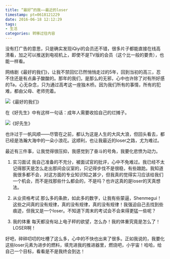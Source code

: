 ```yaml
---
title: “最好”的我——最近的loser
timestamp: pt=0618121229
date: 2016-06-18 12:12:29
tags:
- 生活
categories: 转移过往内容
---
```

没有打广告的意思，只是确实发现iQiyi的会员还不错，很多片子都能直接在线高清看，加之可以推送到电视机上，即使不是TV版的会员（这个比一般的要贵），也能一样看。
<!--more-->
网络剧《最好的我们》，让我不禁回忆已然悄悄走过的5年，回到当初的高三，忍不住还是有点鼻子酸酸的。那年的我们，是那么的无邪，心中也许除了对有所好感的Ta，心无杂念，只为通过高考这一座独木桥。因为我们所有的事情，所有的犯难，都由父母、老师兜着。

![《最好的我们》](http://upload-images.jianshu.io/upload_images/1893604-366cf0181e19dfd0.jpg?imageMogr2/auto-orient/strip%7CimageView2/2/w/1240 "《最好的我们》")

在《好先生》中有这样一句话：成年人需要收拾自己的烂摊子。

![《好先生》](http://upload-images.jianshu.io/upload_images/1893604-0d292e76c3024881.jpg?imageMogr2/auto-orient/strip%7CimageView2/2/w/1240 "《好先生》")

也许过于一帆风顺——尽管在之前，都认为这是人生的大风大浪，但回头看去，都已经是浩瀚大海中的一朵小浪花。这顺利，也让我最近的loser之路，尤为难过。

最近有三件事，让我觉得很压抑，我感觉到了奋斗的号角，我要化悲愤为动力。
1. 实习面试
我自己准备的不充分，被面试官的批评，心中不免难过。我已经不太记得那天是怎么走出那间会议室的，只记得步伐不是很稳，有些踉跄。我知道我很多都不会，对这方面的专业知识知之甚少，但我真的觉得实习应该给我们一个机会，而不是找那些什么都会的，不是吗？也许这真的是loser的天真想法。

2. 从业资格考试
那么多的条款，如此多的数字，让我有些蒙逼，Shenmegui！这些之间真的没有规律，真的没有规律，真的没有规律！我强迫自己去找到些痕迹，但我又是一个loser。不知道下周末的考试会不会来得更猛一些呢？

3. 我的体重
每天都没有站上电子秤的欲望，怎么办！我的体重究竟是怎么了！LOSER啊！

好吧，碎碎叨叨的吐槽了这么多，心中的不快也出来了很多。正如我说的，我要化这些loser元素为进步的燃料，填充进我的推进器里，燃烧吧，小宇宙！哈哈，给自己一个目标，看看是不是我终会到达！